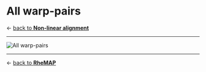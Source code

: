 # All warp-pairs    

&larr; [back to **Non-linear alignment**](nonlinear_registration.md)     

----

![All warp-pairs](images/all_warp_pairs/Montage_composite.png)    

---

&larr; [back to **RheMAP**](README.md)    
